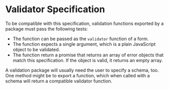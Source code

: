# Validator Specification

To be compatible with this specification, validation functions exported by a package must pass the following tests:

- The function can be passed as the `validator` function of a form.
- The function expects a single argument, which is a plain JavaScript object to be validated.
- The function return a promise that returns an array of error objects that match this specification. If the object is valid, it returns an empty array.

A validation package will usually need the user to specify a schema, too. One method might be to export a function, which when called with a schema will return a compatible validator function.
